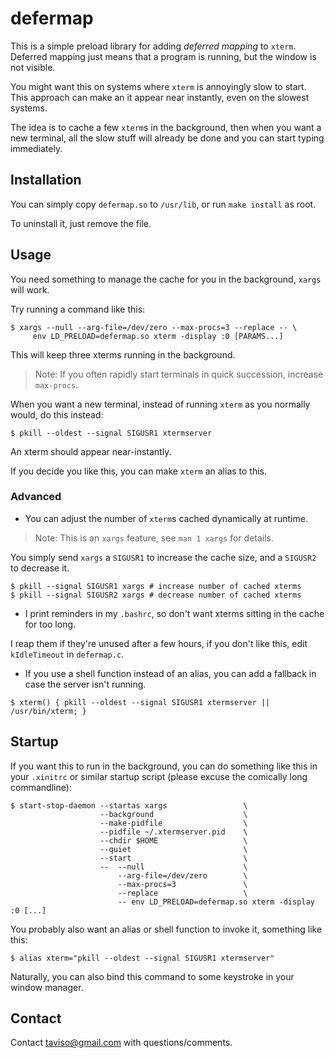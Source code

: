 # defermap

This is a simple preload library for adding *deferred mapping* to `xterm`.
Deferred mapping just means that a program is running, but the window is not
visible.

You might want this on systems where `xterm` is annoyingly slow to start. This
approach can make an it appear near instantly, even on the slowest systems.

The idea is to cache a few `xterm`s in the background, then when you want a new
terminal, all the slow stuff will already be done and you can start typing
immediately.

## Installation

You can simply copy `defermap.so` to `/usr/lib`, or run `make install` as root.

To uninstall it, just remove the file.

## Usage

You need something to manage the cache for you in the background, `xargs` will work.

Try running a command like this:

```
$ xargs --null --arg-file=/dev/zero --max-procs=3 --replace -- \
     env LD_PRELOAD=defermap.so xterm -display :0 [PARAMS...]
```

This will keep three xterms running in the background.

> Note: If you often rapidly start terminals in quick succession, increase
> `max-procs`.

When you want a new terminal, instead of running `xterm` as you normally would,
do this instead:

```
$ pkill --oldest --signal SIGUSR1 xtermserver
```

An xterm should appear near-instantly.

If you decide you like this, you can make `xterm` an alias to this.

### Advanced

- You can adjust the number of `xterm`s cached dynamically at runtime.

> Note: This is an `xargs` feature, see `man 1 xargs` for details.

You simply send `xargs` a `SIGUSR1` to increase the cache size, and a
`SIGUSR2` to decrease it.

```
$ pkill --signal SIGUSR1 xargs # increase number of cached xterms
$ pkill --signal SIGUSR2 xargs # decrease number of cached xterms
```

- I print reminders in my `.bashrc`, so don't want xterms sitting in the
  cache for too long.

I reap them if they're unused after a few hours, if you don't like this, edit
`kIdleTimeout` in `defermap.c`.

- If you use a shell function instead of an alias, you can add a fallback in
  case the server isn't running.

```
$ xterm() { pkill --oldest --signal SIGUSR1 xtermserver || /usr/bin/xterm; }
```

## Startup

If you want this to run in the background, you can do something like this in your
`.xinitrc` or similar startup script (please excuse the comically long
commandline):

```
$ start-stop-daemon --startas xargs                 \
                    --background                    \
                    --make-pidfile                  \
                    --pidfile ~/.xtermserver.pid    \
                    --chdir $HOME                   \
                    --quiet                         \
                    --start                         \
                    --  --null                      \
                        --arg-file=/dev/zero        \
                        --max-procs=3               \
                        --replace                   \
                        -- env LD_PRELOAD=defermap.so xterm -display :0 [...]
```

You probably also want an alias or shell function to invoke it, something like
this:

```
$ alias xterm="pkill --oldest --signal SIGUSR1 xtermserver"
```

Naturally, you can also bind this command to some keystroke in your window manager.

## Contact

Contact taviso@gmail.com with questions/comments.
